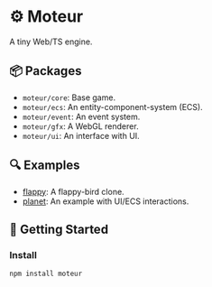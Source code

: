 # :gear: Moteur

A tiny Web/TS engine.

## :package: Packages

-   `moteur/core`: Base game.
-   `moteur/ecs`: An entity-component-system (ECS).
-   `moteur/event`: An event system.
-   `moteur/gfx`: A WebGL renderer.
-   `moteur/ui`: An interface with UI.

## :mag: Examples

-   [flappy](https://moteurjs.github.io/examples/flappy/): A flappy-bird clone.
-   [planet](https://moteurjs.github.io/examples/planet/): An example with UI/ECS interactions.

## :round_pushpin: Getting Started

### Install

```
npm install moteur
```
